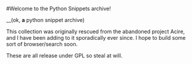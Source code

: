 #Welcome to the Python Snippets archive! 

__(ok, **a** python snippet archive)

This collection was originally rescued from the abandoned project Acire, and I have been adding to it sporadically ever since.
I hope to build some sort of browser/search soon.

These are all release under GPL so steal at will.



